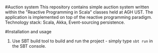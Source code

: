 #Auction system
This repository contains simple auction system written within the "Reactive Programming in Scala" classes held at AGH UST. The application is implemented on top of the reactive programming paradigm. Technology stack: Scala, Akka, Event-sourcing persistence.

#Installation and usage
1. Use SBT build tool to build and run the project - simply type `sbt run` in the SBT console.
